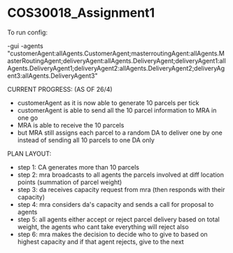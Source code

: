 # COS30018_Assignment1

To run config:

-gui -agents "customerAgent:allAgents.CustomerAgent;masterroutingAgent:allAgents.MasterRoutingAgent;deliveryAgent:allAgents.DeliveryAgent;deliveryAgent1:allAgents.DeliveryAgent1;deliveryAgent2:allAgents.DeliveryAgent2;deliveryAgent3:allAgents.DeliveryAgent3"

CURRENT PROGRESS: (AS OF 26/4)
- customerAgent as it is now able to generate 10 parcels per tick
- customerAgent is able to send all the 10 parcel information to MRA in one go
- MRA is able to receive the 10 parcels
- but MRA still assigns each parcel to a random DA to deliver one by one instead of sending all 10 parcels to one DA only


PLAN LAYOUT: 
- step 1: CA generates more than 10 parcels 
- step 2: mra broadcasts to all agents the parcels involved at diff location points (summation of parcel weight) 
- step 3: da receives capacity request from mra (then responds with their capacity) 
- step 4: mra considers da's capacity and sends a call for proposal to agents 
- step 5: all agents either accept or reject parcel delivery based on total weight, the agents who cant take everything will reject also 
- step 6: mra makes the decision to decide who to give to based on highest capacity and if that agent rejects, give to the next
